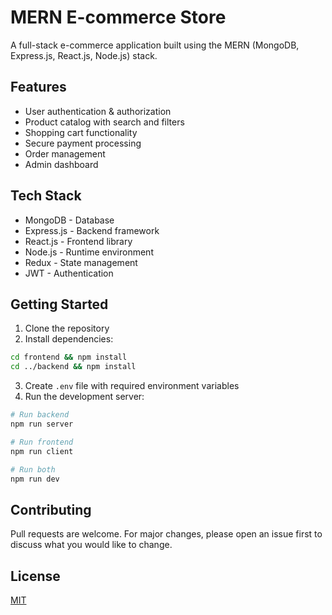 # MERN E-commerce Store

A full-stack e-commerce application built using the MERN (MongoDB, Express.js, React.js, Node.js) stack.

## Features

- User authentication & authorization
- Product catalog with search and filters
- Shopping cart functionality
- Secure payment processing
- Order management
- Admin dashboard

## Tech Stack

- MongoDB - Database
- Express.js - Backend framework
- React.js - Frontend library
- Node.js - Runtime environment
- Redux - State management
- JWT - Authentication

## Getting Started

1. Clone the repository
2. Install dependencies:
```bash
cd frontend && npm install
cd ../backend && npm install
```
3. Create `.env` file with required environment variables
4. Run the development server:
```bash
# Run backend
npm run server

# Run frontend
npm run client

# Run both
npm run dev
```

## Contributing

Pull requests are welcome. For major changes, please open an issue first to discuss what you would like to change.

## License

[MIT](https://choosealicense.com/licenses/mit/)